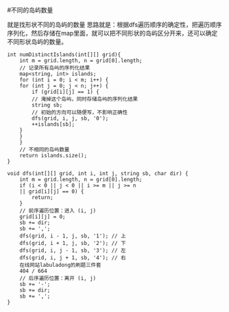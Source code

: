 #不同的岛屿数量

就是找形状不同的岛屿的数量
思路就是：根据dfs遍历顺序的确定性，把遍历顺序序列化，然后存储在map里面，就可以把不同形状的岛屿区分开来，还可以确定不同形状岛屿的数量。

	int numDistinctIslands(int[][] grid){
		int m = grid.length, n = grid[0].length;
		// 记录所有岛屿的序列化结果
		map<string, int> islands;
		for (int i = 0; i < m; i++) {
		for (int j = 0; j < n; j++) {
			if (grid[i][j] == 1) {
			// 淹掉这个岛屿，同时存储岛屿的序列化结果
			string sb;
			// 初始的⽅向可以随便写，不影响正确性
			dfs(grid, i, j, sb, '0');
			++islands[sb];
		}
		}
		}
		// 不相同的岛屿数量
		return islands.size();
	}

	void dfs(int[][] grid, int i, int j, string sb, char dir) {
		int m = grid.length, n = grid[0].length;
		if (i < 0 || j < 0 || i >= m || j >= n
		|| grid[i][j] == 0) {
			return;
		}
		// 前序遍历位置：进⼊ (i, j)
		grid[i][j] = 0;
		sb += dir;
		sb += ',';
		dfs(grid, i - 1, j, sb, '1'); // 上
		dfs(grid, i + 1, j, sb, '2'); // 下
		dfs(grid, i, j - 1, sb, '3'); // 左
		dfs(grid, i, j + 1, sb, '4'); // 右
		在线⽹站labuladong的刷题三件套
		404 / 664
		// 后序遍历位置：离开 (i, j)
		sb += '-';
		sb += dir;
		sb += ',';
	}